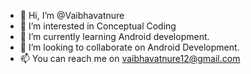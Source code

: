 - 👋 Hi, I’m @Vaibhavatnure
- 👀 I’m interested in Conceptual Coding
- 🌱 I’m currently learning Android development.
- 💞️ I’m looking to collaborate on Android Development.
- 📫 You can reach me on vaibhavatnure12@gmail.com

<!---
Vaibhavatnure/Vaibhavatnure is a ✨ special ✨ repository because its `README.md` (this file) appears on your GitHub profile.
You can click the Preview link to take a look at your changes.
--->
